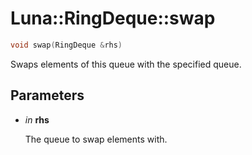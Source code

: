 # Luna::RingDeque::swap

```c++
void swap(RingDeque &rhs)
```

Swaps elements of this queue with the specified queue. 



## Parameters
* *in* **rhs**

    The queue to swap elements with. 

